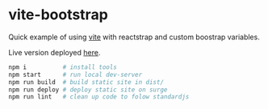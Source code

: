 # vite-bootstrap

Quick example of using [vite](https://vitejs.dev/) with reactstrap and custom boostrap variables.

Live version deployed [here](https://vite-bootstrap.surge.sh/).


```sh
npm i          # install tools
npm start      # run local dev-server
npm run build  # build static site in dist/
npm run deploy # deploy static site on surge
npm run lint   # clean up code to folow standardjs
```